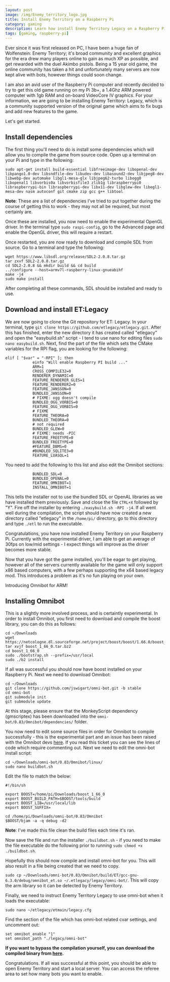```yaml
---
layout: post
image: /img/Enemy_territory_logo.jpg
title: Install Enemy Territory on a Raspberry Pi
category: gaming
description: Learn how install Enemy Territory Legacy on a Raspberry Pi.
tags: [gaming, raspberry-pi]
---
```


Ever since it was first released on PC, I have been a huge fan of Wolfenstein: Enemy Territory; it's broad community and excellent graphics for the era drew many players online to gain as much XP as possible, and get rewarded with the duel Akimbo pistols. Being a 15 year old game, the online community has taken a hit and unfortunately many servers are now kept alive with bots, however things could soon change.

I am also an avid user of the Raspberry Pi computer and recently decided to try to get this old game running on my Pi 3b+, a 1.4Ghz ARM powered computer with 1gb RAM and on-board VideoCore IV graphics. For your information, we are going to be installing Enemy Territory: Legacy, which is a community supported version of the original game which aims to fix bugs and add new features to the game.

 Let's get started.

## Install dependencies

The first thing you'll need to do is install some dependencies which will allow you to compile the game from source code. Open up a terminal on your Pi and type in the following:

```
sudo apt-get install build-essential libfreeimage-dev libopenal-dev libpango1.0-dev libsndfile-dev libudev-dev libasound2-dev libjpeg8-dev libwebp-dev automake libgl1-mesa-glx libjpeg62-turbo libogg0 libopenal1 libvorbis0a libvorbisfile3 zlib1g libraspberrypi0 libraspberrypi-bin libraspberrypi-dev libx11-dev libglew-dev libegl1-mesa-dev nasm autoconf git cmake zip gcc g++ libtool
```

**Note**: These are a list of dependencies I've tried to put together during the course of getting this to work - they may not all be required, but most certainly are.

Once these are installed, you now need to enable the experimental OpenGL driver. In the terminal type `sudo raspi-config`, go to the Advanced page and enable the OpenGL driver, this will require a restart.

Once restarted, you are now ready to download and compile SDL from source. Go to a terminal and type the following:

```
wget https://www.libsdl.org/release/SDL2-2.0.8.tar.gz
tar zxvf SDL2-2.0.8.tar.gz
cd SDL2-2.0.8 && mkdir build && cd build
../configure --host=armv7l-raspberry-linux-gnueabihf
make -j4
sudo make install
```

After completing all these commands, SDL should be installed and ready to use.

## Download and install ET:Legacy

We are now going to clone the Git repository for ET: Legacy. In your terminal, type `git clone https://github.com/etlegacy/etlegacy.git`. After this has finished, enter the new directory it has created called "etlegacy" and open the "easybuild.sh" script - I tend to use nano for editing files `sudo nano easybuild.sh`. Next, find the part of the file which sets the CMake variables for the RPI flag, you are looking for the following:

```
elif [ "$var" = "-RPI" ]; then
			einfo "Will enable Raspberry PI build ..."
			ARM=1
			CROSS_COMPILE32=0
			RENDERER_DYNAMIC=0
			FEATURE_RENDERER_GLES=1
			FEATURE_RENDERER2=0
			FEATURE_JANSSON=0
			BUNDLED_JANSSON=0
			# FIXME: ogg doesn't compile
			BUNDLED_OGG_VORBIS=0
			FEATURE_OGG_VORBIS=0
			# FIXME
			FEATURE_THEORA=0
			BUNDLED_THEORA=0
			# not required
			BUNDLED_GLEW=0
			# FIXME: needs -PIC
			FEATURE_FREETYPE=0
			BUNDLED_FREETYPE=0
			#FEATURE_DBMS=0
			#BUNDLED_SQLITE3=0
			FEATURE_LUASQL=1
```

You need to add the following to this list and also edit the Omnibot sections:

```
			BUNDLED_SDL=0
			BUNDLED_OPENAL=0
			FEATURE_OMNIBOT=1
			INSTALL_OMNIBOT=1
```

This tells the installer not to use the bundled SDL or OpenAL libraries as we have installed them previously. Save and close the file `CTRL+X` followed by "Y". Fire off the installer by entering `./easybuild.sh -RPI -j4`. If all went well during the compilation, the script should have now created a new directory called "etlegacy" in the `/home/pi/` directory, go to this directory and type `./etl` to run the executable.

Congratulations, you have now installed Enemy Territory on your Raspberry Pi. Currently with the experimental driver, I am able to get an average of 30fps on low/mid settings - I expect things will improve as the driver becomes more stable.

Now that you have got the game installed, you'll be eagar to get playing, however all of the servers currently available for the game will only support x86 based computers, with a few perhaps supporting the x64 based legacy mod. This introduces a problem as it's no fun playing on your own.

Introducing Omnibot for ARM!

## Installing Omnibot

This is a slightly more involved process, and is certaintly experimental. In order to install Omnibot, you first need to download and compile the boost library, you can do this as follows:

```
cd ~/Downloads
wget https://netcologne.dl.sourceforge.net/project/boost/boost/1.66.0/boost_1_66_0.tar.bz2
tar xvjf boost_1_66_0.tar.bz2
cd boost_1_66_0
sudo ./bootstrap.sh --prefix=/usr/local
sudo ./b2 install
```

If all was successful you should now have boost installed on your Raspberry Pi. Next we need to download Omnibot:

```
cd ~/Downloads
git clone https://github.com/jswigart/omni-bot.git -b stable
cd omni-bot
git submodule init
git submodule update
```

At this stage, please ensure that the MonkeyScript dependency (gmscriptex) has been downloaded into the `omni-bot/0.83/Omnibot/dependencies/` folder.

You now need to edit some source files in order for Omnibot to compile successfully - this is the experimental part and an issue has been raised with the Omnibot devs [here](https://github.com/jswigart/omni-bot/issues/6#issuecomment-427597474). If you read this ticket you can see the lines of code which require commenting out. Next we need to edit the omni-bot install script:

```
cd ~/Downloads/omni-bot/0.83/Omnibot/linux/
sudo nano buildbot.sh
```

Edit the file to match the below:

```
#!/bin/sh

export BOOST=/home/pi/Downloads/boost_1_66_0
export BOOST_BUILD_PATH=$BOOST/tools/build
export BOOST_LIB=/usr/local/lib
export BOOST_SUFFIX=

cd /home/pi/Downloads/omni-bot/0.83/Omnibot
$BOOST/bjam -a -q debug -d2
```

**Note**: I've made this file clean the build files each time it's ran.

Now save the file and run the installer `./buildbot.sh` - if you need to make the file executable do the following prior to running `sudo chmod +x ./buildbot.sh`.

Hopefully this should now compile and install omni-bot for you. This will also result in a file being created that we need to copy.

`sudo cp ~/Downloads/omni-bot/0.83/Omnibot/build/ET/gcc-gnu-6.3.0/debug/omnibot_et.so ~/.etlegacy/legacy/omni-bot/`. This will copy the arm library so it can be detected by Enemy Territory.

Finally, we need to instruct Enemy Territory Legacy to use omni-bot when it loads the executable:

`sudo nano ~/etlegacy/etmain/legacy.cfg`

Find the section of the file which has omni-bot related cvar settings, and uncomment out:

```
set omnibot_enable "1"
set omnibot_path "./legacy/omni-bot"
```

**If you want to bypass the compilation yourself, you can download the compiled binary from [here](https://techyian.github.io/downloads/omnibot_et.so).**

Congratulations. If all was successful at this point, you should be able to open Enemy Territory and start a local server. You can access the referee area to set how many bots you want to enable.




